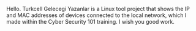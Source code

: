 Hello. 
Turkcell Gelecegi Yazanlar is a Linux tool project that shows the IP and MAC addresses of devices connected to the local network, which I made within the Cyber Security 101 training. 
I wish you good work.
